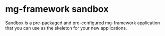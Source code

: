 mg-framework sandbox
====================

Sandbox is a pre-packaged and pre-configured mg-framework application
that you can use as the skeleton for your new applications.